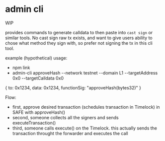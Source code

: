 # admin cli

WIP

provides commands to generate calldata to then paste into `cast sign` or similar tools. No cast sign raw tx exists, and want to give users ability to
chose what method they sign with, so prefer not signing the tx in this cli tool.

example (hypothetical) usage:

- npm link
- admin-cli approveHash --network testnet --domain L1 --targetAddress 0x0 --targetCalldata 0x0

{
to: 0x1234,
data: 0x1234,
functionSig: "approveHash(bytes32)"
}

Flow:

- first, approve desired transaction (schedules transaction in Timelock) in SAFE with approveHash()
- second, someone collects all the signers and sends executeTransaction()
- third, someone calls execute() on the Timelock. this actually sends the transaction throught the forwarder and executes the call
